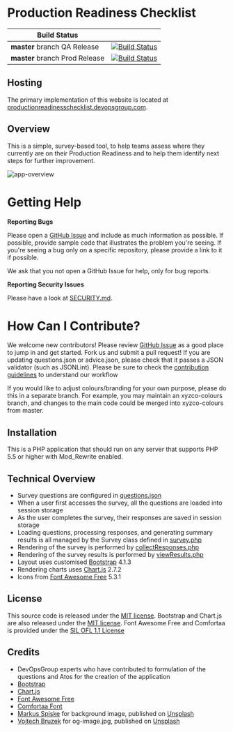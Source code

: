 # Production Readiness Checklist

| Build Status | |
| ------------ | - |
| **master** branch QA Release | [![Build Status](https://vsrm.dev.azure.com/devopsgroup/_apis/public/Release/badge/ac67e7f8-9836-4845-b294-bde0af165f24/3/4)](https://dev.azure.com/DevOpsGroupLtd/Production%20Readiness%20Review/_release?view=mine&definitionId=2) |
| **master** branch Prod Release | [![Build Status](https://vsrm.dev.azure.com/devopsgroup/_apis/public/Release/badge/ac67e7f8-9836-4845-b294-bde0af165f24/3/5)](https://dev.azure.com/DevOpsGroupLtd/Production%20Readiness%20Review/_release?view=mine&definitionId=2) |

## Hosting

The primary implementation of this website is located at [productionreadinesschecklist.devopsgroup.com](https://productionreadinesschecklist.devopsgroup.com).

## Overview

This is a simple, survey-based tool, to help teams assess where they currently are on their Production Readiness and to help them identify next steps for further improvement.

![app-overview](https://user-images.githubusercontent.com/31866877/71824694-15f5a500-3092-11ea-8fc6-5058fada821b.gif)

Getting Help
============

**Reporting Bugs**

Please open a [GitHub Issue](https://github.com/devopsguys/production-readiness-review/issues)
and include as much information as possible.  If possible, provide sample code
that illustrates the problem you're seeing.  If you're seeing a bug only
on a specific repository, please provide a link to it if possible.

We ask that you not open a GitHub Issue for help, only for bug reports.

**Reporting Security Issues**

Please have a look at [SECURITY.md](SECURITY.md).

How Can I Contribute?
==================================

We welcome new contributors!  Please review  [GitHub Issue](https://github.com/devopsguys/production-readiness-review/issues)
as a good place to jump in and get started.
Fork us and submit a pull request! If you are updating questions.json or advice.json, please check that it passes a JSON validator (such as JSONLint).
Please be sure to check the [contribution guidelines](https://github.com/devopsguys/production-readiness-review/blob/master/CONTRIBUTING.md) to
understand our workflow

If you would like to adjust colours/branding for your own purpose, please do this in a separate branch. For example, you may maintain an xyzco-colours branch, and changes to the main code could be merged into xyzco-colours from master.

## Installation

This is a PHP application that should run on any server that supports PHP 5.5 or higher with Mod_Rewrite enabled.

## Technical Overview

* Survey questions are configured in [questions.json](https://github.com/devopsguys/production-readiness-review/blob/master/questions.json)
* When a user first accesses the survey, all the questions are loaded into session storage
* As the user completes the survey, their responses are saved in session storage
* Loading questions, processing responses, and generating summary results is all managed by the Survey class defined in [survey.php](https://github.com/devopsguys/production-readiness-review/blob/master/survey.php)
* Rendering of the survey is performed by [collectResponses.php](https://github.com/devopsguys/production-readiness-review/blob/master/collectResponses.php)
* Rendering of the survey results is performed by [viewResults.php](https://github.com/devopsguys/production-readiness-review/blob/master/viewResults.php)
* Layout uses customised [Bootstrap](http://getbootstrap.com/) 4.1.3
* Rendering charts uses [Chart.js](https://www.chartjs.org/) 2.7.2
* Icons from [Font Awesome Free](https://fontawesome.com/free) 5.3.1

## License

This source code is released under the [MIT license](https://github.com/atosorigin/DevOpsMaturityAssessment/blob/master/LICENSE). Bootstrap and Chart.js are also released under the [MIT license](https://github.com/atosorigin/DevOpsMaturityAssessment/blob/master/LICENSE). Font Awesome Free and Comfortaa is provided under the [SIL OFL 1.1 License](https://scripts.sil.org/cms/scripts/page.php?site_id=nrsi&id=OFL)

## Credits

* DevOpsGroup experts who have contributed to formulation of the questions and Atos for the creation of the application
* [Bootstrap](http://getbootstrap.com/)
* [Chart.js](https://www.chartjs.org/)
* [Font Awesome Free](https://fontawesome.com/free)
* [Comfortaa Font](https://github.com/alexeiva/comfortaa)
* [Markus Spiske](https://unsplash.com/@markusspiske) for background image, published on [Unsplash](https://unsplash.com/)
* [Vojtech Bruzek](https://unsplash.com/@vojtechbruzek) for og-image.jpg, published on [Unsplash](https://unsplash.com/)
